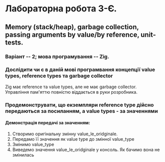 # Лабораторна робота 3-Є.
## Memory (stack/heap), garbage collection, passing arguments by value/by reference, unit-tests.
### Варіант -- 2; мова програмування -- Zig.
### Дослідити чи є в даній мові програмвання концепції value types, reference types та garbage collector
Zig має reference та value types, але не має garbage collector. Управління пам'яттю повністю віддається в руки розробника.
### Продемонструвати, що екземпляри reference type дійсно передаються за посиланням, а value types - за значеннями
#### Демонстрація передачі за значенням:
1. Створимо оригінальну змінну value_le_oridginale.
1. Передамо її значення як value type до змінної value_type
1. Змінимо value_type
1. Виведемо значення value_le_oridginale у консоль. Як бачимо вона не змінилась